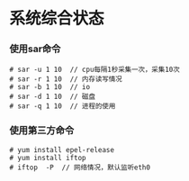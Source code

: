 # 系统综合状态

### 使用sar命令

```shell
# sar -u 1 10  // cpu每隔1秒采集一次，采集10次
# sar -r 1 10  // 内存读写情况
# sar -b 1 10  // io
# sar -d 1 10  // 磁盘
# sar -q 1 10  // 进程的使用
```



### 使用第三方命令

```shell
# yum install epel-release 
# yum install iftop
# iftop  -P  // 网络情况，默认监听eth0
```

